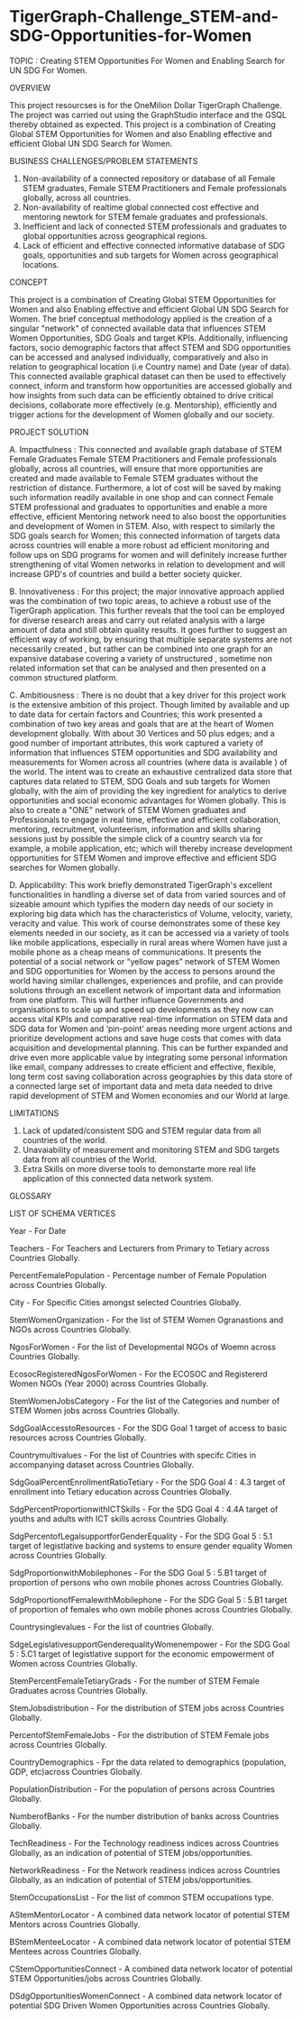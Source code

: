 # TigerGraph-Challenge_STEM-and-SDG-Opportunities-for-Women
TOPIC :   Creating STEM Opportunities For Women and Enabling Search for UN SDG For Women.




OVERVIEW

This project resourcses is for the OneMilion Dollar TigerGraph Challenge. The project was carried out using the GraphStudio interface and the GSQL thereby obtained as expected. This project is a combination of Creating Global STEM Opportunities for Women and also Enabling effective and efficient Global UN SDG Search for Women.



BUSINESS CHALLENGES/PROBLEM STATEMENTS

1. Non-availability of a connected repository or database of all Female STEM graduates, Female STEM Practitioners and Female professionals globally, across all countries.
2. Non-availability of realtime global connected cost effective and mentoring newtork for STEM female graduates and professionals.
3. Inefficient and lack of connected STEM professionals and graduates to global opportunities across geographical regions.
4. Lack of efficient and effective connected informative database of SDG goals, opportunities and sub targets for Women across geographical locations. 



CONCEPT

This project is a combination of Creating Global STEM Opportunities for Women and also Enabling effective and efficient Global UN SDG Search for Women. The brief conceptual methodology applied is the creation of a singular "network" of connected available data that influences STEM Women Opportunities, SDG Goals and target KPIs. Additionally, influencing factors, socio demographic factors that affect STEM and SDG opportunities can be accessed and analysed individually, comparatively and also in relation to geographical location (i.e Country name) and Date (year of data). This connected available graphical dataset can then be used to effectively connect, inform and transform how opportunities are accessed globally and how insights from such data can be efficiently obtained to drive critical decisions, collaborate more effectively (e.g. Mentorship), efficiently and trigger actions for the development of Women globally and our society.



PROJECT SOLUTION

A.	Impactfulness :  This connected and available graph database of STEM Female Graduates Female STEM Practitioners and Female professionals globally, across all countries, will ensure that more opportunities are created and made available to Female STEM graduates without the restriction of distance. Furthermore, a lot of cost will be saved by making such information readily available in one shop and can connect Female STEM professional and graduates to opportunities and enable a more effective, efficient Mentoring network need to also boost the opportunities and development of Women in STEM. Also, with respect to similarly the SDG goals search for Women; this connected information of targets data across countries will enable a more robust ad efficient monitoring and follow ups on SDG programs for women and will definitely increase further strengthening of vital Women networks in relation to development and will increase GPD's of countries and build a better society quicker.

B.  Innovativeness : For this project; the major innovative approach applied was the combination of two topic areas, to achieve a robust use of the TigerGraph application. This further reveals that the tool can be employed for diverse research areas and carry out related analysis with a large amount of data and still obtain quality results. It goes further to suggest an efficient way of working, by ensuring that multiple separate systems are not necessarily created , but rather can be combined into one graph for an expansive database covering a variety of unstructured , sometime non related information set that can be analysed and then presented on a common structured platform.

C.	Ambitiousness : There is no doubt that a key driver for this project work is the extensive ambition of this project. Though limited by available and up to date data for certain factors and Countries; this work presented a combination of two key areas and goals that are at the heart of Women development globally. With about 30 Vertices and 50 plus edges; and a good number of important attributes, this work captured a variety of information that influences STEM opportunities and SDG availability and measurements for Women across all countries (where data is available ) of the world. The intent was to create an exhaustive centralized data store that captures data related to STEM, SDG Goals and sub targets for Women globally, with the aim of providing the key ingredient for analytics to derive opportunities and social economic advantages for Women globally. This is also to create a "ONE" network of STEM Women graduates and Professionals to engage in real time, effective and efficient collaboration, mentoring, recruitment, volunteerism, information and skills sharing sessions just by possible the simple click of a country search via for example, a mobile application, etc; which will thereby increase development opportunities for STEM Women and improve effective and efficient SDG searches for Women globally.

D. Applicability:  This work briefly demonstrated TigerGraph's excellent functionalities in handling a  diverse set of data from varied sources and of sizeable amount which typifies the modern day needs of our society in exploring big data which has the characteristics of Volume, velocity, variety, veracity and value. This work of course demonstrates some of these key elements needed in our society, as it can be accessed via a variety of tools like mobile applications, especially in rural areas where Women have just a mobile phone as a cheap means of communications. It presents the potential of a social network or “yellow pages” network of STEM Women and SDG opportunities for Women by the access to persons around the world having similar challenges, experiences and profile, and can provide solutions through an excellent network of important data and information from one platform. This will further influence Governments and organisations to scale up and speed up developments as they now can access vital KPIs and comparative real-time information on STEM data and SDG data for Women and ‘pin-point’ areas needing more urgent actions and prioritize development actions and save huge costs that comes with data acquisition and developmental planning. This can be further expanded and drive even more applicable value by integrating some personal information like email, company addresses to create efficient and effective, flexible, long term cost saving collaboration across geographies by this data store of a connected large set of important data and meta data needed to drive rapid development of STEM and Women economies and our World at large.



LIMITATIONS

1.  Lack of updated/consistent SDG and STEM regular data from all countries of the world.
2.  Unavaiability of measurement and monitoring STEM and SDG targets data from all countries of the World.
3.  Extra Skills on more diverse tools to demonstarte more real life application of this connected data network system.





GLOSSARY


LIST OF SCHEMA VERTICES


Year   -   For Date


Teachers  - For Teachers and Lecturers from Primary to Tetiary across Countries Globally.


PercentFemalePopulation - Percentage number of Female Population across Countries Globally.


City  - For Specific Cities amongst selected Countries Globally.


StemWomenOrganization  -  For the list of STEM Women Ogranastions and NGOs across Countries Globally.


NgosForWomen  - For the list of Developmental NGOs of Woemn across Countries Globally.


EcosocRegisteredNgosForWomen  - For the ECOSOC and Registererd Women NGOs (Year 2000) across Countries Globally.


StemWomenJobsCategory  -  For the list of the Categories and number of STEM Women  jobs across Countries Globally.


SdgGoalAccesstoResources  -  For the SDG Goal 1 target of access to basic resources across Countries Globally.


Countrymultivalues - For the list of Countries with specifc Cities in accompanying dataset across Countries Globally.


SdgGoalPercentEnrollmentRatioTetiary - For the SDG Goal 4 : 4.3 target of enrollment into Tetiary education across Countries Globally.


SdgPercentProportionwithICTSkills - For the SDG Goal 4 : 4.4A target of youths and adults with ICT skills across Countries Globally.


SdgPercentofLegalsupportforGenderEquality - For the SDG Goal 5 : 5.1 target of legistlative backing and systems to ensure gender equality Women across Countries Globally.


SdgProportionwithMobilephones - For the SDG Goal 5 : 5.B1 target of proportion of persons who own mobile phones across Countries Globally.


SdgProportionofFemalewithMobilephone - For the SDG Goal 5 : 5.B1 target of proportion of females who own mobile phones across Countries Globally.


Countrysinglevalues - For the list of countries Globally.


SdgeLegislativesupportGenderequalityWomenempower - For the SDG Goal 5 : 5.C1 target of legistlative support for the economic empowerment of Women across Countries Globally.


StemPercentFemaleTetiaryGrads - For the number of STEM Female Graduates across Countries Globally.


StemJobsdistribution - For the distribution of STEM jobs across Countries Globally.


PercentofStemFemaleJobs - For the distribution of STEM Female jobs across Countries Globally.


CountryDemographics - Fpr the data related to demographics (population, GDP, etc)across Countries Globally.


PopulationDistribution - For the population of persons across Countries Globally.


NumberofBanks - For the number distribution of banks across Countries Globally.


TechReadiness - For the Technology readiness indices across Countries Globally, as an indication of potential of STEM jobs/opportunities.


NetworkReadiness - For the Network readiness indices across Countries Globally, as an indication of potential of STEM jobs/opportunities.


StemOccupationsList - For the list of common STEM occupations type.


AStemMentorLocator - A combined data network locator of potential STEM Mentors across Countries Globally.


BStemMenteeLocator - A combined data network locator of potential STEM Mentees across Countries Globally.


CStemOpportunitiesConnect - A combined data network locator of potential STEM Opportunities/jobs across Countries Globally.


DSdgOpportunitiesWomenConnect - A combined data network locator of potential SDG Driven Women Opportunities across Countries Globally.
